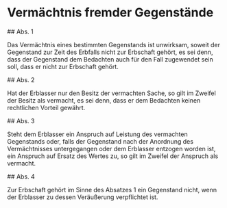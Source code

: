 # Vermächtnis fremder Gegenstände



\#\# Abs. 1

 Das Vermächtnis eines bestimmten Gegenstands ist unwirksam, soweit der Gegenstand zur Zeit des Erbfalls nicht zur Erbschaft gehört, es sei denn, dass der Gegenstand dem Bedachten auch für den Fall zugewendet sein soll, dass er nicht zur Erbschaft gehört.

\#\# Abs. 2

 Hat der Erblasser nur den Besitz der vermachten Sache, so gilt im Zweifel der Besitz als vermacht, es sei denn, dass er dem Bedachten keinen rechtlichen Vorteil gewährt.

\#\# Abs. 3

 Steht dem Erblasser ein Anspruch auf Leistung des vermachten Gegenstands oder, falls der Gegenstand nach der Anordnung des Vermächtnisses untergegangen oder dem Erblasser entzogen worden ist, ein Anspruch auf Ersatz des Wertes zu, so gilt im Zweifel der Anspruch als vermacht.

\#\# Abs. 4

 Zur Erbschaft gehört im Sinne des Absatzes 1 ein Gegenstand nicht, wenn der Erblasser zu dessen Veräußerung verpflichtet ist. 

